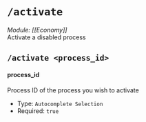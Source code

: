 # `/activate`
*Module: [[Economy]]*<br>
Activate a disabled process
## `/activate <process_id>`
#### process_id
Process ID of the process you wish to activate
- Type: `Autocomplete Selection`
- Required: `true`